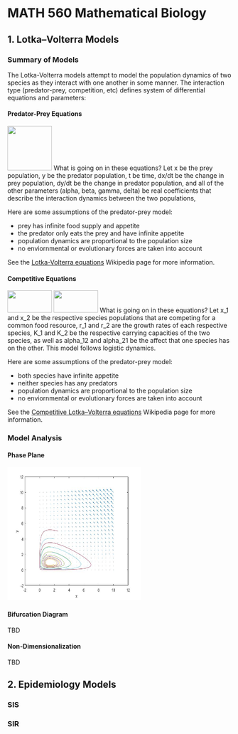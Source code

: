 # MATH 560 Mathematical Biology

## 1. Lotka–Volterra Models

### Summary of Models
The Lotka-Volterra models attempt to model the population dynamics of two species as they interact with one another in some manner. The interaction type (predator-prey, competition, etc) defines system of differential equations and parameters:

#### Predator-Prey Equations 
<img src="https://wikimedia.org/api/rest_v1/media/math/render/svg/eba353633616971f427b13e175bfbdb1b99bcff0" width="100" height="100" />
What is going on in these equations? Let x be the prey population, y be the predator population, t be time, dx/dt be the change in prey population, dy/dt be the change in predator population, and all of the other parameters (alpha, beta, gamma, delta) be real coefficients that describe the interaction dynamics between the two populations,

Here are some assumptions of the predator-prey model:
- prey has infinite food supply and appetite 
- the predator only eats the prey and have infinite appetite
- population dynamics are proportional to the population size
- no enviornmental or evolutionary forces are taken into account

See the [Lotka-Volterra equations](https://en.wikipedia.org/wiki/Lotka%E2%80%93Volterra_equations) Wikipedia page for more information.

#### Competitive Equations
<img src="https://wikimedia.org/api/rest_v1/media/math/render/svg/88c6f3f6a241ba6398452e1ffecff0aed08431ea" width="100" height="50" />
<img src="https://wikimedia.org/api/rest_v1/media/math/render/svg/6240f4e238c336bc507d73836c5a4104ccf54fc8" width="100" height="50" />
What is going on in these equations? Let x_1 and x_2 be the respective species populations that are competing for a common food resource, r_1 and r_2 are the growth rates of each respective species, K_1 and K_2 be the respective carrying capacities of the two species, as well as alpha_12 and alpha_21 be the affect that one species has on the other. This model follows logistic dynamics.

Here are some assumptions of the predator-prey model:
- both species have infinite appetite 
- neither species has any predators
- population dynamics are proportional to the population size
- no enviornmental or evolutionary forces are taken into account

See the [Competitive Lotka–Volterra equations](https://en.wikipedia.org/wiki/Competitive_Lotka%E2%80%93Volterra_equations) Wikipedia page for more information.

### Model Analysis

#### Phase Plane 
<img src="https://github.com/mattfaltyn/MATH-560/blob/main/lotka/phase_plane.jpg" width="300" height="300" />

#### Bifurcation Diagram 
TBD

#### Non-Dimensionalization
TBD

## 2. Epidemiology Models
### SIS

### SIR


